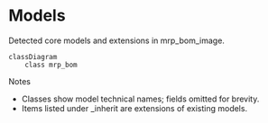 # Models

Detected core models and extensions in mrp_bom_image.

```mermaid
classDiagram
    class mrp_bom
```

Notes
- Classes show model technical names; fields omitted for brevity.
- Items listed under _inherit are extensions of existing models.
